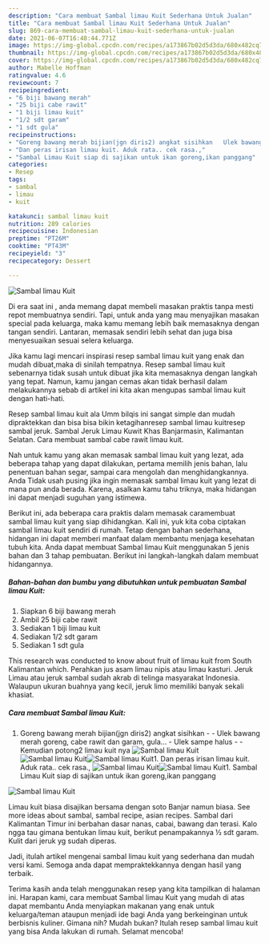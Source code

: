 ```yaml
---
description: "Cara membuat Sambal limau Kuit Sederhana Untuk Jualan"
title: "Cara membuat Sambal limau Kuit Sederhana Untuk Jualan"
slug: 869-cara-membuat-sambal-limau-kuit-sederhana-untuk-jualan
date: 2021-06-07T16:48:44.771Z
image: https://img-global.cpcdn.com/recipes/a173867b02d5d3da/680x482cq70/sambal-limau-kuit-foto-resep-utama.jpg
thumbnail: https://img-global.cpcdn.com/recipes/a173867b02d5d3da/680x482cq70/sambal-limau-kuit-foto-resep-utama.jpg
cover: https://img-global.cpcdn.com/recipes/a173867b02d5d3da/680x482cq70/sambal-limau-kuit-foto-resep-utama.jpg
author: Mabelle Hoffman
ratingvalue: 4.6
reviewcount: 7
recipeingredient:
- "6 biji bawang merah"
- "25 biji cabe rawit"
- "1 biji limau kuit"
- "1/2 sdt garam"
- "1 sdt gula"
recipeinstructions:
- "Goreng bawang merah bijian(jgn diris2) angkat sisihkan   Ulek bawang merah goreng, cabe rawit dan garam, gula... Ulek sampe halus   Kemudian potong2 limau kuit nya"
- "Dan peras irisan limau kuit. Aduk rata.. cek rasa.,"
- "Sambal Limau Kuit siap di sajikan untuk ikan goreng,ikan panggang"
categories:
- Resep
tags:
- sambal
- limau
- kuit

katakunci: sambal limau kuit 
nutrition: 289 calories
recipecuisine: Indonesian
preptime: "PT26M"
cooktime: "PT43M"
recipeyield: "3"
recipecategory: Dessert

---
```



![Sambal limau Kuit](https://img-global.cpcdn.com/recipes/a173867b02d5d3da/680x482cq70/sambal-limau-kuit-foto-resep-utama.jpg)

Di era  saat ini , anda memang dapat membeli masakan praktis tanpa mesti repot membuatnya sendiri. Tapi, untuk anda yang mau menyajikan masakan special pada keluarga, maka kamu memang lebih baik memasaknya dengan tangan sendiri. Lantaran, memasak sendiri lebih sehat dan juga bisa menyesuaikan sesuai selera keluarga.

Jika kamu lagi mencari inspirasi resep sambal limau kuit yang enak dan mudah dibuat,maka di sinilah tempatnya. Resep sambal limau kuit  sebenarnya tidak susah untuk dibuat jika kita memasaknya dengan langkah yang tepat. Namun, kamu jangan cemas akan tidak berhasil dalam melakukannya 
sebab di artikel ini kita akan mengupas sambal limau kuit dengan hati-hati.  

Resep sambal limau kuit ala Umm bilqis ini sangat simple dan mudah dipraktekkan dan bisa bisa bikin ketagihanresep sambal limau kuitresep sambal jeruk. Sambal Jeruk Limau Kuwit Khas Banjarmasin, Kalimantan Selatan. Cara membuat sambal cabe rawit limau kuit.

Nah untuk kamu yang akan memasak sambal limau kuit yang lezat, ada beberapa tahap yang dapat dilakukan, pertama memilih jenis bahan, lalu penentuan bahan segar, sampai cara mengolah dan menghidangkannya. Anda Tidak usah pusing jika ingin memasak sambal limau kuit yang lezat di mana pun anda berada. Karena, asalkan kamu  tahu triknya, maka hidangan ini dapat menjadi suguhan yang istimewa.

Berikut ini, ada beberapa cara praktis  dalam memasak caramembuat sambal limau kuit yang siap dihidangkan. Kali ini, yuk kita coba ciptakan sambal limau kuit sendiri di rumah. Tetap dengan bahan sederhana, hidangan ini dapat memberi manfaat dalam membantu menjaga kesehatan tubuh kita. Anda dapat membuat Sambal limau Kuit menggunakan 5 jenis bahan dan 3 tahap pembuatan. Berikut ini langkah-langkah dalam membuat hidangannya.

<!--inarticleads1-->

##### Bahan-bahan dan bumbu yang dibutuhkan untuk pembuatan Sambal limau Kuit:

1. Siapkan 6 biji bawang merah
1. Ambil 25 biji cabe rawit
1. Sediakan 1 biji limau kuit
1. Sediakan 1/2 sdt garam
1. Sediakan 1 sdt gula


This research was conducted to know about fruit of limau kuit from South Kalimantan which. Perahkan jus asam limau nipis atau limau kasturi. Jeruk Limau atau jeruk sambal sudah akrab di telinga masyarakat Indonesia. Walaupun ukuran buahnya yang kecil, jeruk limo memiliki banyak sekali khasiat. 

<!--inarticleads2-->

##### Cara membuat Sambal limau Kuit:

1. Goreng bawang merah bijian(jgn diris2) angkat sisihkan -  -  Ulek bawang merah goreng, cabe rawit dan garam, gula... - Ulek sampe halus -  -  Kemudian potong2 limau kuit nya
<img src="https://img-global.cpcdn.com/steps/ebf3f054f0601dd1/160x128cq70/sambal-limau-kuit-langkah-memasak-1-foto.jpg" alt="Sambal limau Kuit"><img src="https://img-global.cpcdn.com/steps/7623fd447151d20d/160x128cq70/sambal-limau-kuit-langkah-memasak-1-foto.jpg" alt="Sambal limau Kuit"><img src="https://img-global.cpcdn.com/steps/845546df0ddd08bb/160x128cq70/sambal-limau-kuit-langkah-memasak-1-foto.jpg" alt="Sambal limau Kuit">1. Dan peras irisan limau kuit. Aduk rata.. cek rasa.,
<img src="https://img-global.cpcdn.com/steps/27197ae046a7aa6e/160x128cq70/sambal-limau-kuit-langkah-memasak-2-foto.jpg" alt="Sambal limau Kuit"><img src="https://img-global.cpcdn.com/steps/89e20e6cae928d87/160x128cq70/sambal-limau-kuit-langkah-memasak-2-foto.jpg" alt="Sambal limau Kuit">1. Sambal Limau Kuit siap di sajikan untuk ikan goreng,ikan panggang
<img src="https://img-global.cpcdn.com/steps/a27adec6a4e0dd98/160x128cq70/sambal-limau-kuit-langkah-memasak-3-foto.jpg" alt="Sambal limau Kuit">

Limau kuit biasa disajikan bersama dengan soto Banjar namun biasa. See more ideas about sambal, sambal recipe, asian recipes. Sambal dari Kalimantan Timur ini berbahan dasar nanas, cabai, bawang dan terasi. Kalo ngga tau gimana bentukan limau kuit, berikut penampakannya ½ sdt garam. Kulit dari jeruk yg sudah diperas. 

Jadi, itulah artikel mengenai  sambal limau kuit  yang sederhana dan mudah versi kami. Semoga anda dapat mempraktekkannya dengan hasil yang terbaik. 

Terima kasih anda telah menggunakan resep yang kita tampilkan di halaman ini. Harapan kami, cara membuat  Sambal limau Kuit yang mudah di atas dapat membantu Anda menyiapkan makanan yang enak untuk keluarga/teman ataupun menjadi ide bagi Anda yang berkeinginan untuk berbisnis kuliner. Gimana nih? Mudah bukan? Itulah resep sambal limau kuit yang bisa Anda lakukan di rumah. Selamat mencoba!


